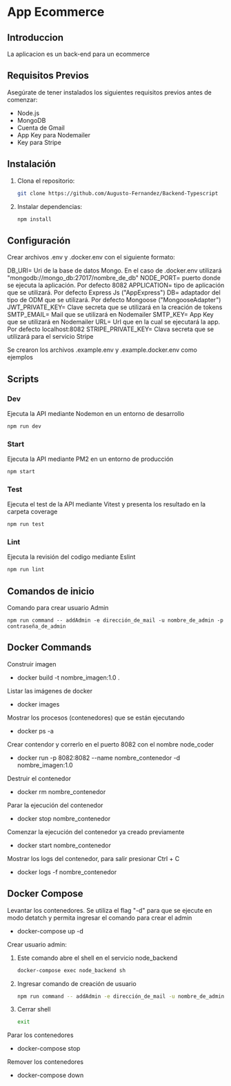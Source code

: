 # App Ecommerce

## Introduccion

La aplicacion es un back-end para un ecommerce

## Requisitos Previos

Asegúrate de tener instalados los siguientes requisitos previos antes de comenzar:

- Node.js
- MongoDB
- Cuenta de Gmail
- App Key para Nodemailer
- Key para Stripe

## Instalación

1. Clona el repositorio:

   ```bash
   git clone https://github.com/Augusto-Fernandez/Backend-Typescript
   ```

2. Instalar dependencias:

   ```bash
   npm install
   ```

## Configuración

Crear archivos .env y .docker.env con el siguiente formato:

DB_URI= Uri de la base de datos Mongo. En el caso de .docker.env utilizará "mongodb://mongo_db:27017/nombre_de_db"
NODE_PORT= puerto donde se ejecuta la aplicación. Por defecto 8082
APPLICATION= tipo de aplicación que se utilizará. Por defecto Express Js ("AppExpress")
DB= adaptador del tipo de ODM que se utilizará. Por defecto Mongoose ("MongooseAdapter")
JWT_PRIVATE_KEY= Clave secreta que se utilizará en la creación de tokens
SMTP_EMAIL= Mail que se utilizará en Nodemailer
SMTP_KEY= App Key que se utilizará en Nodemailer
URL= Url que en la cual se ejecutará la app. Por defecto localhost:8082
STRIPE_PRIVATE_KEY= Clava secreta que se utilizará para el servicio Stripe

Se crearon los archivos .example.env y .example.docker.env como ejemplos

## Scripts

### Dev
Ejecuta la API mediante Nodemon en un entorno de desarrollo

```bash
npm run dev
```

### Start
Ejecuta la API mediante PM2 en un entorno de producción

```bash
npm start
```

### Test
Ejecuta el test de la API mediante Vitest y presenta los resultado en la carpeta coverage

```bash
npm run test
```

### Lint
Ejecuta la revisión del codigo mediante Eslint

```bash
npm run lint
```

## Comandos de inicio

Comando para crear usuario Admin

```shell
npm run command -- addAdmin -e dirección_de_mail -u nombre_de_admin -p contraseña_de_admin
```

## Docker Commands

Construir imagen
* docker build -t nombre_imagen:1.0 .

Listar las imágenes de docker
* docker images

Mostrar los procesos (contenedores) que se están ejecutando
* docker ps -a

Crear contendor y correrlo en el puerto 8082 con el nombre node_coder
* docker run -p 8082:8082 --name nombre_contenedor -d nombre_imagen:1.0

Destruir el contenedor
* docker rm nombre_contenedor

Parar la ejecución del contenedor
* docker stop nombre_contenedor

Comenzar la ejecución del contenedor ya creado previamente
* docker start nombre_contenedor

Mostrar los logs del contenedor, para salir presionar Ctrl + C
* docker logs -f nombre_contenedor

## Docker Compose

Levantar los contenedores. Se utiliza el flag "-d" para que se ejecute en modo detatch y permita ingresar el comando para crear el admin
* docker-compose up -d

Crear usuario admin:

1. Este comando abre el shell en el servicio node_backend

   ```bash
   docker-compose exec node_backend sh
   ```

2. Ingresar comando de creación de usuario

   ```bash
   npm run command -- addAdmin -e dirección_de_mail -u nombre_de_admin -p contraseña_de_admin
   ```
3. Cerrar shell

   ```bash
   exit
   ```

Parar los contenedores
* docker-compose stop

Remover los contenedores
* docker-compose down